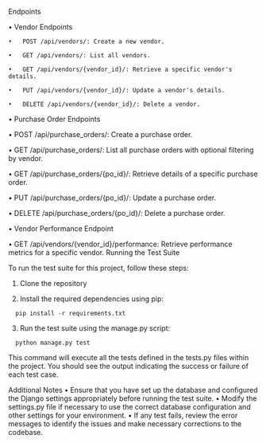 Endpoints

•	Vendor Endpoints

    •	POST /api/vendors/: Create a new vendor.
  
    •	GET /api/vendors/: List all vendors.
    
    •	GET /api/vendors/{vendor_id}/: Retrieve a specific vendor's details.
    
    •	PUT /api/vendors/{vendor_id}/: Update a vendor's details.
    
    •	DELETE /api/vendors/{vendor_id}/: Delete a vendor.

•	Purchase Order Endpoints

  •	POST /api/purchase_orders/: Create a purchase order.
  
  •	GET /api/purchase_orders/: List all purchase orders with optional filtering by vendor.
  
  •	GET /api/purchase_orders/{po_id}/: Retrieve details of a specific purchase order.
  
  •	PUT /api/purchase_orders/{po_id}/: Update a purchase order.
  
  •	DELETE /api/purchase_orders/{po_id}/: Delete a purchase order.

•	Vendor Performance Endpoint

  •	GET /api/vendors/{vendor_id}/performance: Retrieve performance metrics for a specific vendor.
Running the Test Suite

  To run the test suite for this project, follow these steps:

  1. Clone the repository
     
  2.	Install the required dependencies using pip:
  
      pip install -r requirements.txt 
  
  3.	Run the test suite using the manage.py script:

      python manage.py test 
      
This command will execute all the tests defined in the tests.py files within the project. You should see the output indicating the success or failure of each test case.

Additional Notes
•	Ensure that you have set up the database and configured the Django settings appropriately before running the test suite.
•	Modify the settings.py file if necessary to use the correct database configuration and other settings for your environment.
•	If any test fails, review the error messages to identify the issues and make necessary corrections to the codebase.

